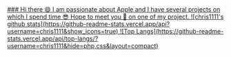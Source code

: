 <a href="https://github.com/chris1111/chris1111">
### Hi there 😄 I am passionate about Apple and I have several projects on which I spend time 😎 Hope to meet you 🤝 on one of my project.
![chris1111's github stats](https://github-readme-stats.vercel.app/api?username=chris1111&show_icons=true)
![Top Langs](https://github-readme-stats.vercel.app/api/top-langs/?username=chris1111&hide=php,css&layout=compact)
</a>





